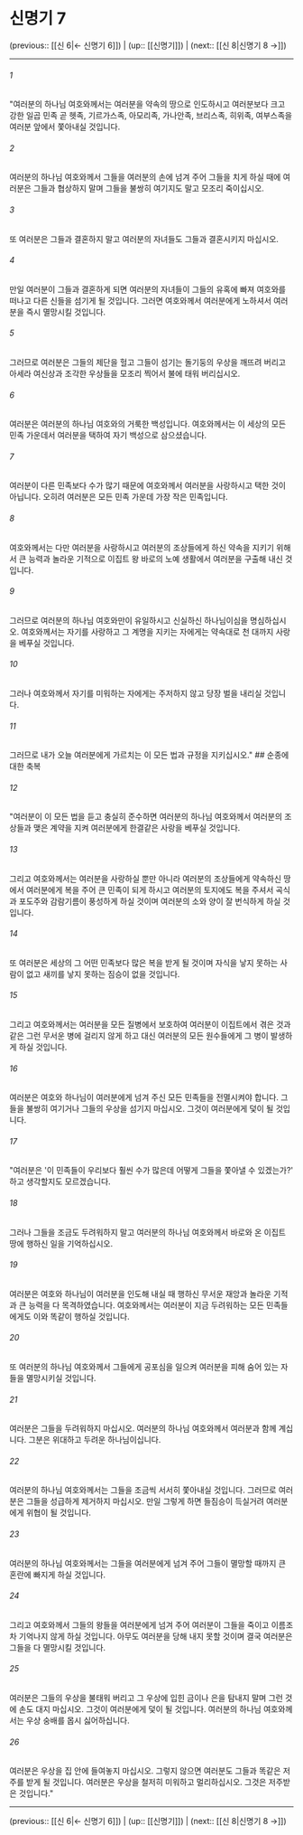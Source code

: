 # 신명기 7

(previous:: [[신 6|← 신명기 6]]) | (up:: [[신명기]]) | (next:: [[신 8|신명기 8 →]])

***




###### 1 

"여러분의 하나님 여호와께서는 여러분을 약속의 땅으로 인도하시고 여러분보다 크고 강한 일곱 민족 곧 헷족, 기르가스족, 아모리족, 가나안족, 브리스족, 히위족, 여부스족을 여러분 앞에서 쫓아내실 것입니다. 



###### 2 

여러분의 하나님 여호와께서 그들을 여러분의 손에 넘겨 주어 그들을 치게 하실 때에 여러분은 그들과 협상하지 말며 그들을 불쌍히 여기지도 말고 모조리 죽이십시오. 



###### 3 

또 여러분은 그들과 결혼하지 말고 여러분의 자녀들도 그들과 결혼시키지 마십시오. 



###### 4 

만일 여러분이 그들과 결혼하게 되면 여러분의 자녀들이 그들의 유혹에 빠져 여호와를 떠나고 다른 신들을 섬기게 될 것입니다. 그러면 여호와께서 여러분에게 노하셔서 여러분을 즉시 멸망시킬 것입니다. 



###### 5 

그러므로 여러분은 그들의 제단을 헐고 그들이 섬기는 돌기둥의 우상을 깨뜨려 버리고 아세라 여신상과 조각한 우상들을 모조리 찍어서 불에 태워 버리십시오. 



###### 6 

여러분은 여러분의 하나님 여호와의 거룩한 백성입니다. 여호와께서는 이 세상의 모든 민족 가운데서 여러분을 택하여 자기 백성으로 삼으셨습니다. 



###### 7 

여러분이 다른 민족보다 수가 많기 때문에 여호와께서 여러분을 사랑하시고 택한 것이 아닙니다. 오히려 여러분은 모든 민족 가운데 가장 작은 민족입니다. 



###### 8 

여호와께서는 다만 여러분을 사랑하시고 여러분의 조상들에게 하신 약속을 지키기 위해서 큰 능력과 놀라운 기적으로 이집트 왕 바로의 노예 생활에서 여러분을 구출해 내신 것입니다. 



###### 9 

그러므로 여러분의 하나님 여호와만이 유일하시고 신실하신 하나님이심을 명심하십시오. 여호와께서는 자기를 사랑하고 그 계명을 지키는 자에게는 약속대로 천 대까지 사랑을 베푸실 것입니다. 



###### 10 

그러나 여호와께서 자기를 미워하는 자에게는 주저하지 않고 당장 벌을 내리실 것입니다. 



###### 11 

그러므로 내가 오늘 여러분에게 가르치는 이 모든 법과 규정을 지키십시오." ## 순종에 대한 축복 



###### 12 

"여러분이 이 모든 법을 듣고 충실히 준수하면 여러분의 하나님 여호와께서 여러분의 조상들과 맺은 계약을 지켜 여러분에게 한결같은 사랑을 베푸실 것입니다. 



###### 13 

그리고 여호와께서는 여러분을 사랑하실 뿐만 아니라 여러분의 조상들에게 약속하신 땅에서 여러분에게 복을 주어 큰 민족이 되게 하시고 여러분의 토지에도 복을 주셔서 곡식과 포도주와 감람기름이 풍성하게 하실 것이며 여러분의 소와 양이 잘 번식하게 하실 것입니다. 



###### 14 

또 여러분은 세상의 그 어떤 민족보다 많은 복을 받게 될 것이며 자식을 낳지 못하는 사람이 없고 새끼를 낳지 못하는 짐승이 없을 것입니다. 



###### 15 

그리고 여호와께서는 여러분을 모든 질병에서 보호하여 여러분이 이집트에서 겪은 것과 같은 그런 무서운 병에 걸리지 않게 하고 대신 여러분의 모든 원수들에게 그 병이 발생하게 하실 것입니다. 



###### 16 

여러분은 여호와 하나님이 여러분에게 넘겨 주신 모든 민족들을 전멸시켜야 합니다. 그들을 불쌍히 여기거나 그들의 우상을 섬기지 마십시오. 그것이 여러분에게 덫이 될 것입니다. 



###### 17 

"여러분은 '이 민족들이 우리보다 훨씬 수가 많은데 어떻게 그들을 쫓아낼 수 있겠는가?' 하고 생각할지도 모르겠습니다. 



###### 18 

그러나 그들을 조금도 두려워하지 말고 여러분의 하나님 여호와께서 바로와 온 이집트 땅에 행하신 일을 기억하십시오. 



###### 19 

여러분은 여호와 하나님이 여러분을 인도해 내실 때 행하신 무서운 재앙과 놀라운 기적과 큰 능력을 다 목격하였습니다. 여호와께서는 여러분이 지금 두려워하는 모든 민족들에게도 이와 똑같이 행하실 것입니다. 



###### 20 

또 여러분의 하나님 여호와께서 그들에게 공포심을 일으켜 여러분을 피해 숨어 있는 자들을 멸망시키실 것입니다. 



###### 21 

여러분은 그들을 두려워하지 마십시오. 여러분의 하나님 여호와께서 여러분과 함께 계십니다. 그분은 위대하고 두려운 하나님이십니다. 



###### 22 

여러분의 하나님 여호와께서는 그들을 조금씩 서서히 쫓아내실 것입니다. 그러므로 여러분은 그들을 성급하게 제거하지 마십시오. 만일 그렇게 하면 들짐승이 득실거려 여러분에게 위협이 될 것입니다. 



###### 23 

여러분의 하나님 여호와께서는 그들을 여러분에게 넘겨 주어 그들이 멸망할 때까지 큰 혼란에 빠지게 하실 것입니다. 



###### 24 

그리고 여호와께서 그들의 왕들을 여러분에게 넘겨 주어 여러분이 그들을 죽이고 이름조차 기억나지 않게 하실 것입니다. 아무도 여러분을 당해 내지 못할 것이며 결국 여러분은 그들을 다 멸망시킬 것입니다. 



###### 25 

여러분은 그들의 우상을 불태워 버리고 그 우상에 입힌 금이나 은을 탐내지 말며 그런 것에 손도 대지 마십시오. 그것이 여러분에게 덫이 될 것입니다. 여러분의 하나님 여호와께서는 우상 숭배를 몹시 싫어하십니다. 



###### 26 

여러분은 우상을 집 안에 들여놓지 마십시오. 그렇지 않으면 여러분도 그들과 똑같은 저주를 받게 될 것입니다. 여러분은 우상을 철저히 미워하고 멀리하십시오. 그것은 저주받은 것입니다."

***

(previous:: [[신 6|← 신명기 6]]) | (up:: [[신명기]]) | (next:: [[신 8|신명기 8 →]])
